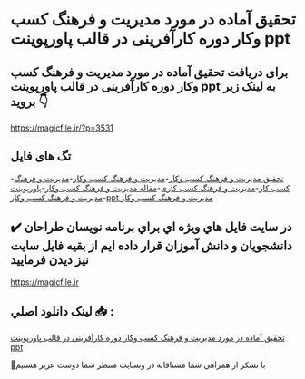 # تحقیق آماده در مورد مدیریت و فرهنگ کسب وکار دوره کارآفرینی در قالب پاورپوینت ppt

## برای دریافت تحقیق آماده در مورد مدیریت و فرهنگ کسب وکار دوره کارآفرینی در قالب پاورپوینت ppt به لینک زیر بروید 👇

https://magicfile.ir/?p=3531

## تگ های فایل

-[تحقیق مدیریت و فرهنگ کسب وکار](https://magicfile.ir/product/%d8%aa%d8%ad%d9%82%db%8c%d9%82-%d9%85%d8%af%db%8c%d8%b1%db%8c%d8%aa-%d9%88-%d9%81%d8%b1%d9%87%d9%86%da%af-%da%a9%d8%b3%d8%a8-%d9%88%da%a9%d8%a7%d8%b1-%d8%af%d9%88%d8%b1%d9%87-%da%a9%d8%a7%d8%b1%d8%a2%d9%81%d8%b1%db%8c%d9%86%db%8c-%d9%be%d8%a7%d9%88%d8%b1%d9%be%d9%88%db%8c%d9%86%d8%aa/)-[مدیریت و فرهنگ کسب وکار](https://magicfile.ir/product/%d8%aa%d8%ad%d9%82%db%8c%d9%82-%d9%85%d8%af%db%8c%d8%b1%db%8c%d8%aa-%d9%88-%d9%81%d8%b1%d9%87%d9%86%da%af-%da%a9%d8%b3%d8%a8-%d9%88%da%a9%d8%a7%d8%b1-%d8%af%d9%88%d8%b1%d9%87-%da%a9%d8%a7%d8%b1%d8%a2%d9%81%d8%b1%db%8c%d9%86%db%8c-%d9%be%d8%a7%d9%88%d8%b1%d9%be%d9%88%db%8c%d9%86%d8%aa/)-[مدیریت و فرهنگ کسب کار](https://magicfile.ir/product/%d8%aa%d8%ad%d9%82%db%8c%d9%82-%d9%85%d8%af%db%8c%d8%b1%db%8c%d8%aa-%d9%88-%d9%81%d8%b1%d9%87%d9%86%da%af-%da%a9%d8%b3%d8%a8-%d9%88%da%a9%d8%a7%d8%b1-%d8%af%d9%88%d8%b1%d9%87-%da%a9%d8%a7%d8%b1%d8%a2%d9%81%d8%b1%db%8c%d9%86%db%8c-%d9%be%d8%a7%d9%88%d8%b1%d9%be%d9%88%db%8c%d9%86%d8%aa/)-[مدیریت و فرهنگ کسب کاری](https://magicfile.ir/product/%d8%aa%d8%ad%d9%82%db%8c%d9%82-%d9%85%d8%af%db%8c%d8%b1%db%8c%d8%aa-%d9%88-%d9%81%d8%b1%d9%87%d9%86%da%af-%da%a9%d8%b3%d8%a8-%d9%88%da%a9%d8%a7%d8%b1-%d8%af%d9%88%d8%b1%d9%87-%da%a9%d8%a7%d8%b1%d8%a2%d9%81%d8%b1%db%8c%d9%86%db%8c-%d9%be%d8%a7%d9%88%d8%b1%d9%be%d9%88%db%8c%d9%86%d8%aa/)-[مقاله مدیریت و فرهنگ کسب وکار](https://magicfile.ir/product/%d8%aa%d8%ad%d9%82%db%8c%d9%82-%d9%85%d8%af%db%8c%d8%b1%db%8c%d8%aa-%d9%88-%d9%81%d8%b1%d9%87%d9%86%da%af-%da%a9%d8%b3%d8%a8-%d9%88%da%a9%d8%a7%d8%b1-%d8%af%d9%88%d8%b1%d9%87-%da%a9%d8%a7%d8%b1%d8%a2%d9%81%d8%b1%db%8c%d9%86%db%8c-%d9%be%d8%a7%d9%88%d8%b1%d9%be%d9%88%db%8c%d9%86%d8%aa/)-[پاورپوینت مدیریت و فرهنگ کسب وکار](https://magicfile.ir/product/%d8%aa%d8%ad%d9%82%db%8c%d9%82-%d9%85%d8%af%db%8c%d8%b1%db%8c%d8%aa-%d9%88-%d9%81%d8%b1%d9%87%d9%86%da%af-%da%a9%d8%b3%d8%a8-%d9%88%da%a9%d8%a7%d8%b1-%d8%af%d9%88%d8%b1%d9%87-%da%a9%d8%a7%d8%b1%d8%a2%d9%81%d8%b1%db%8c%d9%86%db%8c-%d9%be%d8%a7%d9%88%d8%b1%d9%be%d9%88%db%8c%d9%86%d8%aa/)-[ppt مدیریت و فرهنگ کسب وکار](https://magicfile.ir/product/%d8%aa%d8%ad%d9%82%db%8c%d9%82-%d9%85%d8%af%db%8c%d8%b1%db%8c%d8%aa-%d9%88-%d9%81%d8%b1%d9%87%d9%86%da%af-%da%a9%d8%b3%d8%a8-%d9%88%da%a9%d8%a7%d8%b1-%d8%af%d9%88%d8%b1%d9%87-%da%a9%d8%a7%d8%b1%d8%a2%d9%81%d8%b1%db%8c%d9%86%db%8c-%d9%be%d8%a7%d9%88%d8%b1%d9%be%d9%88%db%8c%d9%86%d8%aa/)

## ✔️ در سايت فايل هاي ويژه اي براي برنامه نويسان طراحان دانشجويان و دانش آموزان قرار داده ايم از بقيه فايل سايت نيز ديدن فرماييد

https://magicfile.ir


## لينک دانلود اصلي 📥 :

[تحقیق آماده در مورد مدیریت و فرهنگ کسب وکار دوره کارآفرینی در قالب پاورپوینت ppt](https://magicfile.ir/product/%d8%aa%d8%ad%d9%82%db%8c%d9%82-%d9%85%d8%af%db%8c%d8%b1%db%8c%d8%aa-%d9%88-%d9%81%d8%b1%d9%87%d9%86%da%af-%da%a9%d8%b3%d8%a8-%d9%88%da%a9%d8%a7%d8%b1-%d8%af%d9%88%d8%b1%d9%87-%da%a9%d8%a7%d8%b1%d8%a2%d9%81%d8%b1%db%8c%d9%86%db%8c-%d9%be%d8%a7%d9%88%d8%b1%d9%be%d9%88%db%8c%d9%86%d8%aa/) 


🙏با تشکر از همراهي شما مشتاقانه در وبسایت منتظر شما دوست عزیز هستیم

